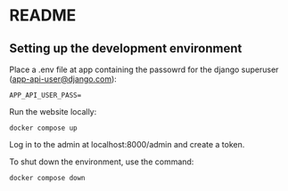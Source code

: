 # README

## Setting up the development environment

Place a .env file at app containing the passowrd for the django superuser (app-api-user@django.com):

```
APP_API_USER_PASS=
```

Run the website locally:

```
docker compose up
```

Log in to the admin at localhost:8000/admin and create a token.

To shut down the environment, use the command:

```
docker compose down
```
